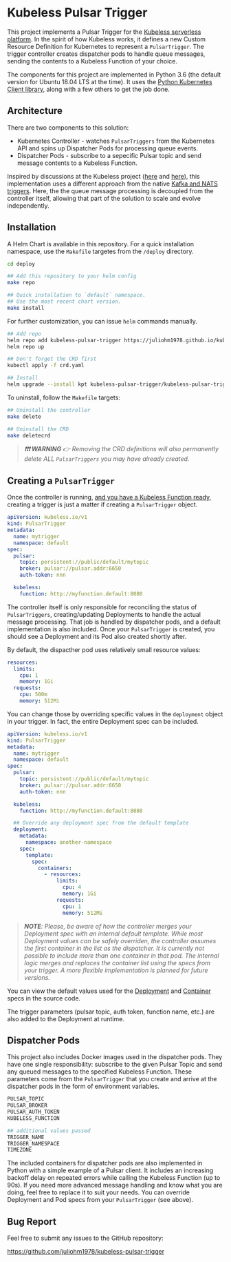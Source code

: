 # Kubeless Pulsar Trigger

This project implements a Pulsar Trigger for the [Kubeless serverless platform](https://kubeless.io/). In the spirit of how Kubeless works, it defines a new Custom Resource Definition for Kubernetes to represent a `PulsarTrigger`. The trigger controller creates dispatcher pods to handle queue messages, sending the contents to a Kubeless Function of your choice.

The components for this project are implemented in Python 3.6 (the default version for Ubuntu 18.04 LTS at the time). It uses the [Python Kubernetes Client library](https://github.com/kubernetes-client/python), along with a few others to get the job done.

## Architecture

There are two components to this solution:

* Kubernetes Controller - watches `PulsarTriggers` from the Kubernetes API and spins up Dispatcher Pods for processing queue events.
* Dispatcher Pods - subscribe to a sepecific Pulsar topic and send message contents to a Kubeless Function.

Inspired by discussions at the Kubeless project ([here](https://github.com/kubeless/kafka-trigger/issues/24) and [here](https://github.com/kubeless/kubeless/issues/826)), this implementation uses a different approach from the native [Kafka and NATS triggers](https://kubeless.io/docs/pubsub-functions/#kafka). Here, the the queue message processing is decoupled from the controller itself, allowing that part of the solution to scale and evolve independently.

## Installation

A Helm Chart is available in this repository. For a quick installation namespace, use the `Makefile` targetes from the `/deploy` directory.

```bash
cd deploy

## Add this repository to your helm config
make repo

## Quick installation to `default` namespace.
## Use the most recent chart version.
make install
```

For further customization, you can issue `helm` commands manually.

```bash
## Add repo
helm repo add kubeless-pulsar-trigger https://juliohm1978.github.io/kubeless-pulsar-trigger/chart-index
helm repo up

## Don't forget the CRD first
kubectl apply -f crd.yaml

## Install
helm upgrade --install kpt kubeless-pulsar-trigger/kubeless-pulsar-trigger
```

To uninstall, follow the `Makefile` targets:

```bash
## Uninstall the controller
make delete

## Uninstall the CRD
make deletecrd
```

> ***❗️❗️❗️ WARNING** 👉 Removing the CRD definitions will also permanently delete ALL `PulsarTriggers` you may have already created.*

## Creating a `PulsarTrigger`

Once the controller is running, [and you have a Kubeless Function ready](https://kubeless.io/docs/quick-start/), creating a trigger is just a matter if creating a `PulsarTrigger` object.

```yaml
apiVersion: kubeless.io/v1
kind: PulsarTrigger
metadata:
  name: mytrigger
  namespace: default
spec:
  pulsar:
    topic: persistent://public/default/mytopic
    broker: pulsar://pulsar.addr:6650
    auth-token: nnn

  kubeless:
    function: http://myfunction.default:8080
```

The controller itself is only responsible for reconciling the status of `PulsarTriggers`, creating/updating Deployments to handle the actual message processing. That job is handled by dispatcher pods, and a default implementation is also included. Once your `PulsarTrigger` is created, you should see a Deployment and its Pod also created shortly after.

By default, the dispacther pod uses relatively small resource values:

```yaml
resources:
  limits:
    cpu: 1
    memory: 1Gi
  requests:
    cpu: 500m
    memory: 512Mi
```

You can change those by overriding specific values in the `deployment` object in your trigger. In fact, the entire Deployment spec can be included.

```yaml
apiVersion: kubeless.io/v1
kind: PulsarTrigger
metadata:
  name: mytrigger
  namespace: default
spec:
  pulsar:
    topic: persistent://public/default/mytopic
    broker: pulsar://pulsar.addr:6650
    auth-token: nnn

  kubeless:
    function: http://myfunction.default:8080

  ## Override any deployment spec from the default template
  deployment:
    metadata:
      namespace: another-namespace
    spec:
      template:
        spec:
          containers:
            - resources:
                limits:
                  cpu: 4
                  memory: 1Gi
                requests:
                  cpu: 1
                  memory: 512Mi
```

> ***NOTE**: Please, be aware of how the controller merges your Deployment spec with an internal default template. While most Deployment values can be safely overriden, the controller assumes the first container in the list as the dispatcher. It is currently not possible to include more than one container in that pod. The internal logic merges and replaces the container list using the specs from your trigger. A more flexible implementation is planned for future versions.*

You can view the default values used for the [Deployment](controller/src/deployment-template.yaml) and [Container](controller/src/container-template.yaml) specs in the source code.

The trigger parameters (pulsar topic, auth token, function name, etc.) are also added to the Deployment at runtime.

## Dispatcher Pods

This project also includes Docker images used in the dispatcher pods. They have one single responsibility: subscribe to the given Pulsar Topic and send any queued messages to the specified Kubeless Function. These parameters come from the `PulsarTrigger` that you create and arrive at the dispatcher pods in the form of environment variables.

```bash
PULSAR_TOPIC
PULSAR_BROKER
PULSAR_AUTH_TOKEN
KUBELESS_FUNCTION

## additional values passed
TRIGGER_NAME
TRIGGER_NAMESPACE
TIMEZONE
```

The included containers for dispatcher pods are also implemented in Python with a simple example of a Pulsar client. It includes an increasing backoff delay on repeated errors while calling the Kubeless Function (up to 90s). If you need more advanced message handling and know what you are doing, feel free to replace it to suit your needs. You can override Deployment and Pod specs from your `PulsarTrigger` (see above).

## Bug Report

Feel free to submit any issues to the GitHub repository:

<https://github.com/juliohm1978/kubeless-pulsar-trigger>
